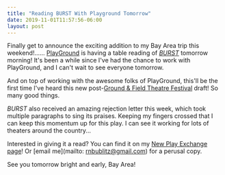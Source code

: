 ```yaml
---
title: "Reading BURST With Playground Tomorrow"
date: 2019-11-01T11:57:56-06:00
layout: post
---
```


Finally get to announce the exciting addition to my Bay Area trip this weekend!...... [PlayGround](https://playground-sf.org/) is having a table reading of [*BURST*](https://newplayexchange.org/plays/138560/burst) tomorrow morning! It's been a while since I've had the chance to work with PlayGround, and I can't wait to see everyone tomorrow.

And on top of working with the awesome folks of PlayGround, this'll be the first time I've heard this new post-[Ground & Field Theatre Festival](https://www.groundandfield.com/) draft! So many good things.

*BURST* also received an amazing rejection letter this week, which took multiple paragraphs to sing its praises. Keeping my fingers crossed that I can keep this momentum up for this play. I can see it working for lots of theaters around the country...

Interested in giving it a read? You can find it on my [New Play Exchange page](https://newplayexchange.org/users/275/rachel-bublitz)! Or [email me](mailto: rnbublitz@gmail.com) for a perusal copy.

See you tomorrow bright and early, Bay Area!
